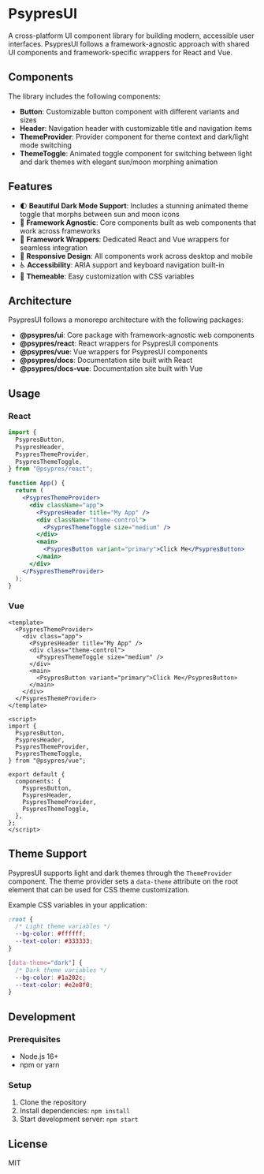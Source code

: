 # PsypresUI

A cross-platform UI component library for building modern, accessible user interfaces. PsypresUI follows a framework-agnostic approach with shared UI components and framework-specific wrappers for React and Vue.

## Components

The library includes the following components:

- **Button**: Customizable button component with different variants and sizes
- **Header**: Navigation header with customizable title and navigation items
- **ThemeProvider**: Provider component for theme context and dark/light mode switching
- **ThemeToggle**: Animated toggle component for switching between light and dark themes with elegant sun/moon morphing animation

## Features

- 🌓 **Beautiful Dark Mode Support**: Includes a stunning animated theme toggle that morphs between sun and moon icons
- 🧩 **Framework Agnostic**: Core components built as web components that work across frameworks
- 🔄 **Framework Wrappers**: Dedicated React and Vue wrappers for seamless integration
- 📱 **Responsive Design**: All components work across desktop and mobile
- ♿ **Accessibility**: ARIA support and keyboard navigation built-in
- 🎨 **Themeable**: Easy customization with CSS variables

## Architecture

PsypresUI follows a monorepo architecture with the following packages:

- **@psypres/ui**: Core package with framework-agnostic web components
- **@psypres/react**: React wrappers for PsypresUI components
- **@psypres/vue**: Vue wrappers for PsypresUI components
- **@psypres/docs**: Documentation site built with React
- **@psypres/docs-vue**: Documentation site built with Vue

## Usage

### React

```jsx
import {
  PsypresButton,
  PsypresHeader,
  PsypresThemeProvider,
  PsypresThemeToggle,
} from "@psypres/react";

function App() {
  return (
    <PsypresThemeProvider>
      <div className="app">
        <PsypresHeader title="My App" />
        <div className="theme-control">
          <PsypresThemeToggle size="medium" />
        </div>
        <main>
          <PsypresButton variant="primary">Click Me</PsypresButton>
        </main>
      </div>
    </PsypresThemeProvider>
  );
}
```

### Vue

```vue
<template>
  <PsypresThemeProvider>
    <div class="app">
      <PsypresHeader title="My App" />
      <div class="theme-control">
        <PsypresThemeToggle size="medium" />
      </div>
      <main>
        <PsypresButton variant="primary">Click Me</PsypresButton>
      </main>
    </div>
  </PsypresThemeProvider>
</template>

<script>
import {
  PsypresButton,
  PsypresHeader,
  PsypresThemeProvider,
  PsypresThemeToggle,
} from "@psypres/vue";

export default {
  components: {
    PsypresButton,
    PsypresHeader,
    PsypresThemeProvider,
    PsypresThemeToggle,
  },
};
</script>
```

## Theme Support

PsypresUI supports light and dark themes through the `ThemeProvider` component. The theme provider sets a `data-theme` attribute on the root element that can be used for CSS theme customization.

Example CSS variables in your application:

```css
:root {
  /* Light theme variables */
  --bg-color: #ffffff;
  --text-color: #333333;
}

[data-theme="dark"] {
  /* Dark theme variables */
  --bg-color: #1a202c;
  --text-color: #e2e8f0;
}
```

## Development

### Prerequisites

- Node.js 16+
- npm or yarn

### Setup

1. Clone the repository
2. Install dependencies: `npm install`
3. Start development server: `npm start`

## License

MIT
